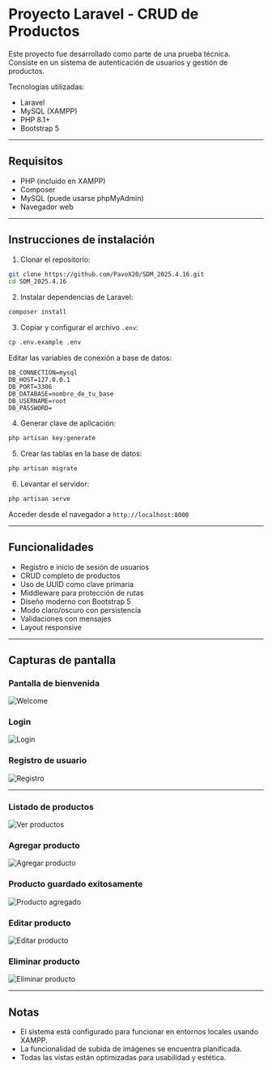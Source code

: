 # Proyecto Laravel - CRUD de Productos

Este proyecto fue desarrollado como parte de una prueba técnica.  
Consiste en un sistema de autenticación de usuarios y gestión de productos.

Tecnologías utilizadas:

- Laravel
- MySQL (XAMPP)
- PHP 8.1+
- Bootstrap 5

---

## Requisitos

- PHP (incluido en XAMPP)
- Composer
- MySQL (puede usarse phpMyAdmin)
- Navegador web

---

## Instrucciones de instalación

1. Clonar el repositorio:

```bash
git clone https://github.com/PavoX20/SDM_2025.4.16.git
cd SDM_2025.4.16
```

2. Instalar dependencias de Laravel:

```bash
composer install
```

3. Copiar y configurar el archivo `.env`:

```bash
cp .env.example .env
```

Editar las variables de conexión a base de datos:

```
DB_CONNECTION=mysql
DB_HOST=127.0.0.1
DB_PORT=3306
DB_DATABASE=nombre_de_tu_base
DB_USERNAME=root
DB_PASSWORD=
```

4. Generar clave de aplicación:

```bash
php artisan key:generate
```

5. Crear las tablas en la base de datos:

```bash
php artisan migrate
```

6. Levantar el servidor:

```bash
php artisan serve
```

Acceder desde el navegador a `http://localhost:8000`

---

## Funcionalidades

- Registro e inicio de sesión de usuarios
- CRUD completo de productos
- Uso de UUID como clave primaria
- Middleware para protección de rutas
- Diseño moderno con Bootstrap 5
- Modo claro/oscuro con persistencia
- Validaciones con mensajes
- Layout responsive

---

## Capturas de pantalla

### Pantalla de bienvenida
![Welcome](Images/Welcome.png)

### Login
![Login](Images/Login.png)

### Registro de usuario
![Registro](Images/create_user.png)

---

### Listado de productos
![Ver productos](Images/view_products.png)

### Agregar producto
![Agregar producto](Images/add_products.png)

### Producto guardado exitosamente
![Producto agregado](Images/product_added.png)

### Editar producto
![Editar producto](Images/edit_product.png)

### Eliminar producto
![Eliminar producto](Images/delete_product.png)

---

## Notas

- El sistema está configurado para funcionar en entornos locales usando XAMPP.
- La funcionalidad de subida de imágenes se encuentra planificada.
- Todas las vistas están optimizadas para usabilidad y estética.
